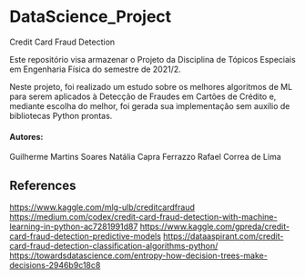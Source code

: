 # DataScience_Project
 Credit Card Fraud Detection

Este repositório visa armazenar o Projeto da Disciplina de Tópicos Especiais em Engenharia Física do semestre de 2021/2.

Neste projeto, foi realizado um estudo sobre os melhores algoritmos de ML para serem aplicados à Detecção de Fraudes em Cartões de Crédito e, mediante escolha do melhor, foi gerada sua implementação sem auxílio de bibliotecas Python prontas.




#### Autores:
Guilherme Martins Soares
Natália Capra Ferrazzo
Rafael Correa de Lima





## References 
https://www.kaggle.com/mlg-ulb/creditcardfraud
https://medium.com/codex/credit-card-fraud-detection-with-machine-learning-in-python-ac7281991d87
https://www.kaggle.com/gpreda/credit-card-fraud-detection-predictive-models
https://dataaspirant.com/credit-card-fraud-detection-classification-algorithms-python/
https://towardsdatascience.com/entropy-how-decision-trees-make-decisions-2946b9c18c8
